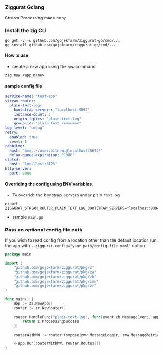 ### Ziggurat Golang

Stream Processing made easy

### Install the zig CLI

```shell script
go get -v -u github.com/gojekfarm/ziggurat-go/cmd/...
go install github.com/gojekfarm/ziggurat-go/cmd/...                                                                                                                                                       
```

#### How to use

- create a new app using the `new` command

```shell
zig new <app_name>
```

#### sample config file

```yaml
service-name: "test-app"
stream-router:
  plain-text-log:
    bootstrap-servers: "localhost:9092"
    instance-count: 2
    origin-topics: "plain-text-log"
    group-id: "plain_text_consumer"
log-level: "debug"
retry:
  enabled: true
  count: 5
rabbitmq:
  host: "amqp://user:bitnami@localhost:5672/"
  delay-queue-expiration: "1000"
statsd:
  host: "localhost:8125"
http-server:
  port: 8080
```

#### Overriding the config using ENV variables

- To override the boostrap-servers under plain-text-log

```shell script
export ZIGGURAT_STREAM_ROUTER_PLAIN_TEXT_LOG_BOOTSTRAP_SERVERS="localhost:9094"
```

- sample `main.go`

### Pass an optional config file path

If you wish to read config from a location other than the default location run the app
with `--ziggurat-config="your_path/config_file.yaml"` option

```go
package main

import (
	"github.com/gojekfarm/ziggurat/pkg/z"
	"github.com/gojekfarm/ziggurat/pkg/za"
	"github.com/gojekfarm/ziggurat/pkg/zb"
	"github.com/gojekfarm/ziggurat/pkg/zmw"
	"github.com/gojekfarm/ziggurat/pkg/zr"
)

func main() {
	app := za.NewApp()
	router := zr.NewRouter()

	router.HandleFunc("plain-text-log", func(event zb.MessageEvent, app z.App) z.ProcessStatus {
		return z.ProcessingSuccess
	})

	routerWithMW := router.Compose(zmw.MessageLogger, zmw.MessageMetricsPublisher)

	<-app.Run(routerWithMW, router.Routes())
}
```